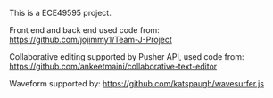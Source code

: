 This is a ECE49595 project.

Front end and back end used code from: https://github.com/jojimmy1/Team-J-Project

Collaborative editing supported by Pusher API, used code from: https://github.com/ankeetmaini/collaborative-text-editor

Waveform supported by: https://github.com/katspaugh/wavesurfer.js


